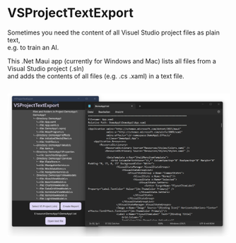 # VSProjectTextExport

Sometimes you need the content of all Visuel Studio project files as plain text,<br>
e.g. to train an AI.

This .Net Maui app (currently for Windows and Mac)
lists all files from a Visual Studio project (.sln)<br>
and adds the contents of all files (e.g. .cs .xaml) in a text file.<br><br>

![VSProjectTextExport](https://github.com/remberg/VSProjectTextExport/blob/master/preview.png?raw=true)
